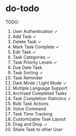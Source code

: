 # do-todo

TODO:

1. User Authentication ✓
2. Add Task ✓
3. Delete Task ✓
4. Mark Task Complete ✓
5. Edit Task ✓
6. Task Categories ✓
7. Task Priority Levels ✓
8. Due Date Task
9. Task Sorting ✓
10. Task Reminder
11. Dark Mode / Light Mode ✓
12. Multiple Language Support
13. Archived Completed Tasks
14. Task Completion Statictics ✓
15. Bulk Task Actions
16. Voice Command
17. Task Time Tracking
18. Customizable Task Layout
19. Drag and Drop ✓
20. Share Task to other User
